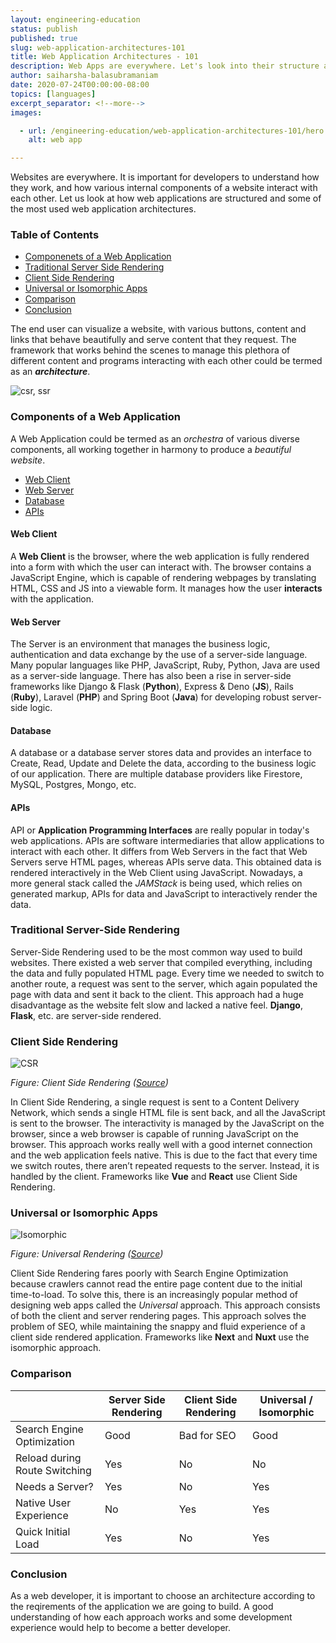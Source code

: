 ```yaml
---
layout: engineering-education
status: publish
published: true
slug: web-application-architectures-101
title: Web Application Architectures - 101
description: Web Apps are everywhere. Let's look into their structure and how they interact with various services.
author: saiharsha-balasubramaniam
date: 2020-07-24T00:00:00-08:00
topics: [languages]
excerpt_separator: <!--more-->
images:

  - url: /engineering-education/web-application-architectures-101/hero.jpg
    alt: web app

---
```

Websites are everywhere. It is important for developers to understand how they work, and how various internal components of a website interact with each other. Let us look at how web applications are structured and some of the most used web application architectures.
<!--more-->
### Table of Contents
- [Componenets of a Web Application](#components-of-a-web-application)
- [Traditional Server Side Rendering](#traditional-server-side-rendering)
- [Client Side Rendering](#client-side-rendering)
- [Universal or Isomorphic Apps](#universal-or-isomorphic-apps)
- [Comparison](#comparison)
- [Conclusion](#conclusion)

The end user can visualize a website, with various buttons, content and links that behave beautifully and serve content that they request. The framework that works behind the scenes to manage this plethora of different content and programs interacting with each other could be termed as an ***architecture***.

![csr, ssr](/engineering-education/web-application-architecture-101/csr-ssr.webp)

### Components of a Web Application
A Web Application could be termed as an *orchestra* of various diverse components, all working together in harmony to produce a *beautiful website*.

- [Web Client](#web-client)
- [Web Server](#web-server)
- [Database](#database)
- [APIs](#apis)

#### Web Client
A **Web Client** is the browser, where the web application is fully rendered into a form with which the user can interact with. The browser contains a JavaScript Engine, which is capable of rendering webpages by translating HTML, CSS and JS into a viewable form. It manages how the user **interacts** with the application.

#### Web Server
The Server is an environment that manages the business logic, authentication and data exchange by the use of a server-side language. Many popular languages like PHP, JavaScript, Ruby, Python, Java are used as a server-side language. There has also been a rise in server-side frameworks like Django & Flask (**Python**), Express & Deno (**JS**), Rails (**Ruby**), Laravel (**PHP**) and Spring Boot (**Java**) for developing robust server-side logic.

#### Database
A database or a database server stores data and provides an interface to Create, Read, Update and Delete the data, according to the business logic of our application. There are multiple database providers like Firestore, MySQL, Postgres, Mongo, etc.

#### APIs
API or **Application Programming Interfaces** are really popular in today's web applications. APIs are software intermediaries that allow applications to interact with each other. It differs from Web Servers in the fact that Web Servers serve HTML pages, whereas APIs serve data. This obtained data is rendered interactively in the Web Client using JavaScript. Nowadays, a more general stack called the *JAMStack* is being used, which relies on generated markup, APIs for data and JavaScript to interactively render the data.

### Traditional Server-Side Rendering
Server-Side Rendering used to be the most common way used to build websites. There existed a web server that compiled everything, including the data and fully populated HTML page. Every time we needed to switch to another route, a request was sent to the server, which again populated the page with data and sent it back to the client. This approach had a huge disadvantage as the website felt slow and lacked a native feel. **Django**, **Flask**, etc. are server-side rendered.

### Client Side Rendering

![CSR](/engineering-education/web-application-architectures-101/csr.png)

*Figure: Client Side Rendering ([Source](https://laptrinhx.com/understanding-server-side-rendering-721376809/))*

In Client Side Rendering, a single request is sent to a Content Delivery Network, which sends a single HTML file is sent back, and all the JavaScript is sent to the browser. The interactivity is managed by the JavaScript on the browser, since a web browser is capable of running JavaScript on the browser. This approach works really well with a good internet connection and the web application feels native. This is due to the fact that every time we switch routes, there aren’t repeated requests to the server. Instead, it is handled by the client. Frameworks like **Vue** and **React** use Client Side Rendering.

### Universal or Isomorphic Apps

![Isomorphic](/engineering-education/web-application-architectures-101/iso.png)

*Figure: Universal Rendering ([Source](https://dzone.com/articles/client-side-vs-server-side-rendering-what-to-choos))*

Client Side Rendering fares poorly with Search Engine Optimization because crawlers cannot read the entire page content due to the initial time-to-load. To solve this, there is an increasingly popular method of designing web apps called the *Universal* approach. This approach consists of both the client and server rendering pages. This approach solves the problem of SEO, while maintaining the snappy and fluid experience of a client side rendered application. Frameworks like **Next** and **Nuxt** use the isomorphic approach.

### Comparison
|   | **Server Side Rendering** | **Client Side Rendering** | **Universal / Isomorphic** |
|---|---|---|---|
| Search Engine Optimization  | Good | Bad for SEO | Good |
| Reload during Route Switching | Yes | No | No |
| Needs a Server? | Yes | No | Yes |
| Native User Experience | No | Yes | Yes |
| Quick Initial Load | Yes | No | Yes |

### Conclusion
As a web developer, it is important to choose an architecture according to the reqirements of the application we are going to build. A good understanding of how each approach works and some development experience would help to become a better developer.
